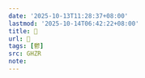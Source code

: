 ```yaml
---
date: '2025-10-13T11:28:37+08:00'
lastmod: '2025-10-14T06:42:22+08:00'
title: 󰝸
url: 󰝸
tags: [鬱]
src: GHZR
note:
---
```

